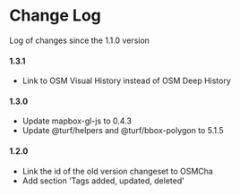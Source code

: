 # Change Log

Log of changes since the 1.1.0 version

#### 1.3.1

* Link to OSM Visual History instead of OSM Deep History

#### 1.3.0

* Update mapbox-gl-js to 0.4.3
* Update @turf/helpers and @turf/bbox-polygon to 5.1.5

#### 1.2.0

* Link the id of the old version changeset to OSMCha
* Add section 'Tags added, updated, deleted'
